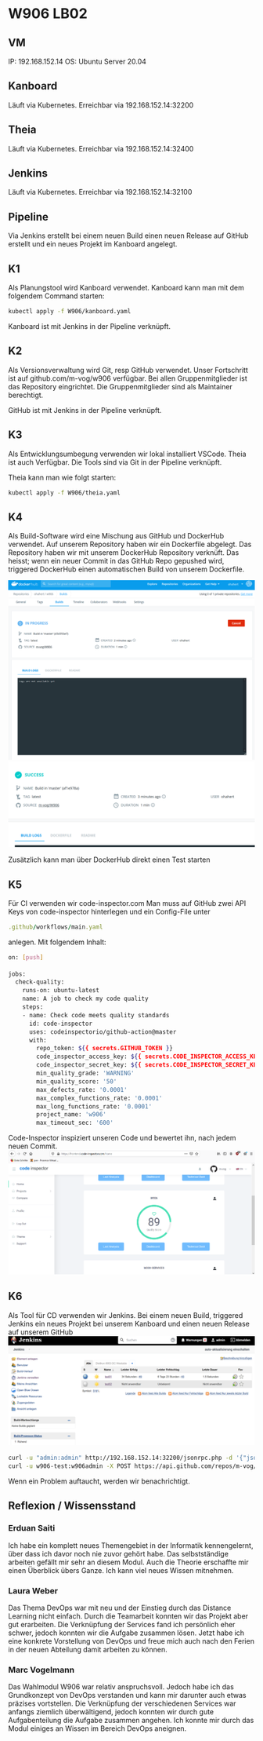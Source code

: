 # W906 LB02

## VM
IP: 192.168.152.14
OS: Ubuntu Server 20.04

## Kanboard
Läuft via Kubernetes.
Erreichbar via 192.168.152.14:32200

## Theia
Läuft via Kubernetes.
Erreichbar via 192.168.152.14:32400

## Jenkins
Läuft via Kubernetes.
Erreichbar via 192.168.152.14:32100

## Pipeline
Via Jenkins erstellt bei einem neuen Build einen neuen Release auf GitHub erstellt und ein neues Projekt im Kanboard angelegt.

## K1
Als Planungstool wird Kanboard verwendet.
Kanboard kann man mit dem folgendem Command starten:
```bash
kubectl apply -f W906/kanboard.yaml
```
Kanboard ist mit Jenkins in der Pipeline verknüpft.

## K2
Als Versionsverwaltung wird Git, resp GitHub verwendet. Unser Fortschritt ist auf github.com/m-vog/w906 verfügbar.
Bei allen Gruppenmitglieder ist das Repository eingrichtet. Die Gruppenmitglieder sind als Maintainer berechtigt.

GitHub ist mit Jenkins in der Pipeline verknüpft.

## K3
Als Entwicklungsumbegung verwenden wir lokal installiert VSCode. Theia ist auch Verfügbar.
Die Tools sind via Git in der Pipeline verknüpft.

Theia kann man wie folgt starten:
```bash
kubectl apply -f W906/theia.yaml
```

## K4
Als Build-Software wird eine Mischung aus GitHub und DockerHub verwendet.
Auf unserem Repository haben wir ein Dockerfile abgelegt. Das Repository haben wir mit unserem DockerHub Repository verknüft. Das heisst; wenn ein neuer Commit in das GitHub Repo gepushed wird, triggered DockerHub einen automatischen Build von unserem Dockerfile.

![DockerHub build](https://github.com/m-vog/W906/blob/master/img/dockerhub.PNG)
![DockerHub build](https://github.com/m-vog/W906/blob/master/img/docker_success.PNG)

Zusätzlich kann man über DockerHub direkt einen Test starten

## K5
Für CI verwenden wir code-inspector.com Man muss auf GitHub zwei API Keys von code-inspector hinterlegen und ein Config-File unter

 ```ruby
.github/workflows/main.yaml
```
anlegen. Mit folgendem Inhalt:
```bash
on: [push]

jobs:
  check-quality:
    runs-on: ubuntu-latest
    name: A job to check my code quality
    steps:
    - name: Check code meets quality standards
      id: code-inspector
      uses: codeinspectorio/github-action@master
      with:
        repo_token: ${{ secrets.GITHUB_TOKEN }}
        code_inspector_access_key: ${{ secrets.CODE_INSPECTOR_ACCESS_KEY }}
        code_inspector_secret_key: ${{ secrets.CODE_INSPECTOR_SECRET_KEY }}
        min_quality_grade: 'WARNING'
        min_quality_score: '50'
        max_defects_rate: '0.0001'
        max_complex_functions_rate: '0.0001'
        max_long_functions_rate: '0.0001'
        project_name: 'w906'
        max_timeout_sec: '600'
```
Code-Inspector inspiziert unseren Code und bewertet ihn, nach jedem neuen Commit.
![Code Inspector](https://github.com/m-vog/W906/blob/master/img/code_inspector.PNG)


## K6
Als Tool für CD verwenden wir Jenkins. Bei einem neuen Build, triggered Jenkins ein neues Projekt bei unserem Kanboard und einen neuen Release auf unserem GitHub
![Jenkins build](https://github.com/m-vog/W906/blob/master/img/jenkins_build.PNG)

```bash
curl -u "admin:admin" http://192.168.152.14:32200/jsonrpc.php -d '{"jsonrpc": "2.0","method": "createMyPrivateProject","id": 1271584269,"params": ["test01"]}'
curl -u w906-test:w906admin -X POST https://api.github.com/repos/m-vog/W906/releases -d '{ "tag_name": "v0.2.1", "target_commitish": "master", "name": "v1.0.1", "body": "Description of the release", "draft": false,  "prerelease": false }'
```
Wenn ein Problem auftaucht, werden wir benachrichtigt.

## Reflexion / Wissensstand
### Erduan Saiti
Ich habe ein komplett neues Themengebiet in der Informatik kennengelernt, über dass ich davor noch nie zuvor gehört habe. Das selbstständige arbeiten gefällt mir sehr an diesem Modul. Auch die Theorie erschaffte mir einen Überblick übers Ganze. Ich kann viel neues Wissen mitnehmen.
### Laura Weber
Das Thema DevOps war mit neu und der Einstieg durch das Distance Learning nicht einfach. Durch die Teamarbeit konnten wir das Projekt aber gut erarbeiten. Die Verknüpfung der Services fand ich persönlich eher schwer, jedoch konnten wir die Aufgabe zusammen lösen. Jetzt habe ich eine konkrete Vorstellung von DevOps und freue mich auch nach den Ferien in der neuen Abteilung damit arbeiten zu können.
### Marc Vogelmann
Das Wahlmodul W906 war relativ anspruchsvoll. Jedoch habe ich das Grundkonzept von DevOps verstanden und kann mir darunter auch etwas präzises vortstellen. Die Verknüpfung der verschiedenen Services war anfangs ziemlich überwältigend, jedoch konnten wir durch gute Aufgabenteilung die Aufgabe zusammen angehen.
Ich konnte mir durch das Modul einiges an Wissen im Bereich DevOps aneignen.